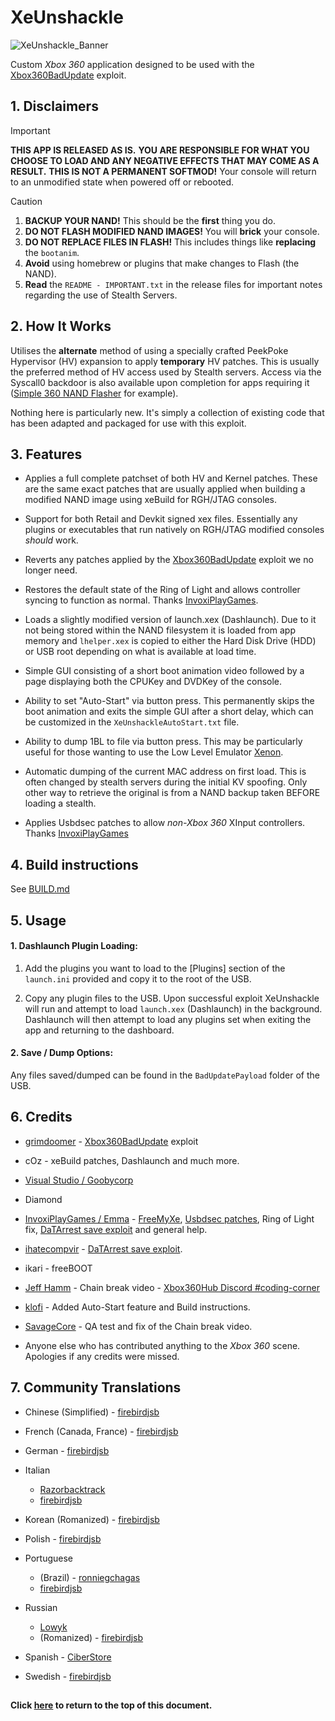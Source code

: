 # XeUnshackle
![XeUnshackle_Banner][000]

Custom *Xbox 360* application designed to be used with the [Xbox360BadUpdate][001]
exploit.

[000]: ./Images/banner.gif
[001]: https://github.com/grimdoomer/Xbox360BadUpdate

##
## 1. Disclaimers

> [!IMPORTANT]
> **THIS APP IS RELEASED AS IS.**
> **YOU ARE RESPONSIBLE FOR WHAT YOU CHOOSE TO LOAD AND ANY NEGATIVE EFFECTS THAT MAY COME AS A RESULT.**
> **THIS IS NOT A PERMANENT SOFTMOD!** Your console will return to an unmodified
state when powered off or rebooted.

> [!CAUTION]
> 1. **BACKUP YOUR NAND!** This should be the **first** thing you do.
> 2. **DO NOT FLASH MODIFIED NAND IMAGES!** You will **brick** your console.
> 3. **DO NOT REPLACE FILES IN FLASH!** This includes things like **replacing**
the `bootanim`.
> 4. **Avoid** using homebrew or plugins that make changes to Flash (the NAND).
> 5. **Read** the `README - IMPORTANT.txt` in the release files for important
notes regarding the use of Stealth Servers.

## 2. How It Works
Utilises the **alternate** method of using a specially crafted PeekPoke Hypervisor
(HV) expansion to apply **temporary** HV patches. This is usually the preferred
method of HV access used by Stealth servers. Access via the Syscall0 backdoor is
also available upon completion for apps requiring it
([Simple 360 NAND Flasher][200] for example).

Nothing here is particularly new. It's simply a collection of existing code that
has been adapted and packaged for use with this exploit.

[200]: https://github.com/Swizzy/XDK_Projects/tree/master/Simple%20360%20NAND%20Flasher

## 3. Features
- Applies a full complete patchset of both HV and Kernel patches. These are the
same exact patches that are usually applied when building a modified NAND image
using xeBuild for RGH/JTAG consoles.

- Support for both Retail and Devkit signed xex files. Essentially any plugins or
executables that run natively on RGH/JTAG modified consoles _should_ work.

- Reverts any patches applied by the [Xbox360BadUpdate][300] exploit we no longer
need.

- Restores the default state of the Ring of Light and allows controller syncing to
function as normal. Thanks [InvoxiPlayGames][301].

- Loads a slightly modified version of launch.xex (Dashlaunch). Due to it not
being stored within the NAND filesystem it is loaded from app memory and
`lhelper.xex` is copied to either the Hard Disk Drive (HDD) or USB root depending
on what is available at load time.

- Simple GUI consisting of a short boot animation video followed by a page
displaying both the CPUKey and DVDKey of the console.

- Ability to set "Auto-Start" via button press. This permanently skips the boot
animation and exits the simple GUI after a short delay, which can be customized in
the `XeUnshackleAutoStart.txt` file.

- Ability to dump 1BL to file via button press. This may be particularly useful
for those wanting to use the Low Level Emulator [Xenon][302].

- Automatic dumping of the current MAC address on first load. This is often
changed by stealth servers during the initial KV spoofing. Only other way to
retrieve the original is from a NAND backup taken BEFORE loading a stealth.

- Applies Usbdsec patches to allow *non-Xbox 360* XInput controllers.
Thanks [InvoxiPlayGames][303]

[300]: https://github.com/grimdoomer/Xbox360BadUpdate
[301]: https://github.com/InvoxiPlayGames
[302]: https://github.com/xenon-emu/xenon
[303]: https://github.com/InvoxiPlayGames

## 4. Build instructions
See [BUILD.md][400]

[400]: BUILD.md

## 5. Usage
#### 1. Dashlaunch Plugin Loading:
1. Add the plugins you want to load to the [Plugins] section of the `launch.ini`
provided and copy it to the root of the USB.

2. Copy any plugin files to the USB.
Upon successful exploit XeUnshackle will run and attempt to load `launch.xex`
(Dashlaunch) in the background. Dashlaunch will then attempt to load any plugins
set when exiting the app and returning to the dashboard.

#### 2. Save / Dump Options:
Any files saved/dumped can be found in the `BadUpdatePayload` folder of the USB.

## 6. Credits
- [grimdoomer][600] - [Xbox360BadUpdate][601] exploit
- cOz - xeBuild patches, Dashlaunch and much more.
- [Visual Studio / Goobycorp][602]
- Diamond
- [InvoxiPlayGames / Emma][603] - [FreeMyXe][604], [Usbdsec patches][605], Ring of Light fix, [DaTArrest save exploit][606] and general help.
- [ihatecompvir][607] - [DaTArrest save exploit][606].
- ikari - freeBOOT
- [Jeff Hamm][608] - Chain break video - [Xbox360Hub Discord #coding-corner][609]

- [klofi][610] - Added Auto-Start feature and Build
instructions.

- [SavageCore][611] - QA test and fix of the Chain break
video.

- Anyone else who has contributed anything to the *Xbox 360* scene. Apologies if
any credits were missed.

[600]: https://github.com/grimdoomer
[601]: https://github.com/grimdoomer/Xbox360BadUpdate
[602]: https://github.com/GoobyCorp
[603]: https://github.com/InvoxiPlayGames
[604]: https://github.com/FreeMyXe
[605]: https://github.com/InvoxiPlayGames/UsbdSecPatch
[606]: https://github.com/RBEnhanced/DaTArrest
[607]: https://github.com/ihatecompvir
[608]: https://www.youtube.com/watch?v=PantVXVEVUg
[609]: https://xbox360hub.com/
[610]: https://github.com/klofi
[611]: https://github.com/SavageCore

## 7. Community Translations
- Chinese (Simplified) - [firebirdjsb][701]
- French (Canada, France) - [firebirdjsb][701]
- German - [firebirdjsb][701]

- Italian
  - [Razorbacktrack][703]
  - [firebirdjsb][701]

- Korean (Romanized) - [firebirdjsb][701]
- Polish - [firebirdjsb][701]

- Portuguese
  - (Brazil) - [ronniegchagas][704]
  - [firebirdjsb][701]

- Russian
  - [Lowyk][702]
  - (Romanized) - [firebirdjsb][701]

- Spanish - [CiberStore][700]
- Swedish - [firebirdjsb][701]

[700]: https://github.com/CiberStore
[701]: https://github.com/firebirdjsb
[702]: https://github.com/Lowyk
[703]: https://github.com/Razorbacktrack
[704]: https://github.com/ronniegchagas

##
#### Click [here](#XeUnshackle) to return to the top of this document.